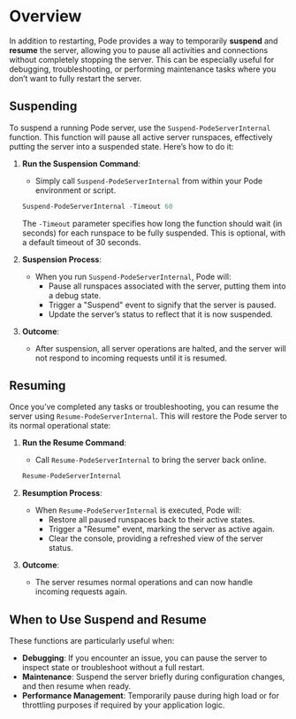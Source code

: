 # Overview

In addition to restarting, Pode provides a way to temporarily **suspend** and **resume** the server, allowing you to pause all activities and connections without completely stopping the server. This can be especially useful for debugging, troubleshooting, or performing maintenance tasks where you don’t want to fully restart the server.

## Suspending

To suspend a running Pode server, use the `Suspend-PodeServerInternal` function. This function will pause all active server runspaces, effectively putting the server into a suspended state. Here’s how to do it:

1. **Run the Suspension Command**:
   - Simply call `Suspend-PodeServerInternal` from within your Pode environment or script.

   ```powershell
   Suspend-PodeServerInternal -Timeout 60
   ```

   The `-Timeout` parameter specifies how long the function should wait (in seconds) for each runspace to be fully suspended. This is optional, with a default timeout of 30 seconds.

2. **Suspension Process**:
   - When you run `Suspend-PodeServerInternal`, Pode will:
     - Pause all runspaces associated with the server, putting them into a debug state.
     - Trigger a "Suspend" event to signify that the server is paused.
     - Update the server’s status to reflect that it is now suspended.

3. **Outcome**:
   - After suspension, all server operations are halted, and the server will not respond to incoming requests until it is resumed.

## Resuming

Once you’ve completed any tasks or troubleshooting, you can resume the server using `Resume-PodeServerInternal`. This will restore the Pode server to its normal operational state:

1. **Run the Resume Command**:
   - Call `Resume-PodeServerInternal` to bring the server back online.

   ```powershell
   Resume-PodeServerInternal
   ```

2. **Resumption Process**:
   - When `Resume-PodeServerInternal` is executed, Pode will:
     - Restore all paused runspaces back to their active states.
     - Trigger a "Resume" event, marking the server as active again.
     - Clear the console, providing a refreshed view of the server status.

3. **Outcome**:
   - The server resumes normal operations and can now handle incoming requests again.

## When to Use Suspend and Resume

These functions are particularly useful when:

- **Debugging**: If you encounter an issue, you can pause the server to inspect state or troubleshoot without a full restart.
- **Maintenance**: Suspend the server briefly during configuration changes, and then resume when ready.
- **Performance Management**: Temporarily pause during high load or for throttling purposes if required by your application logic.
